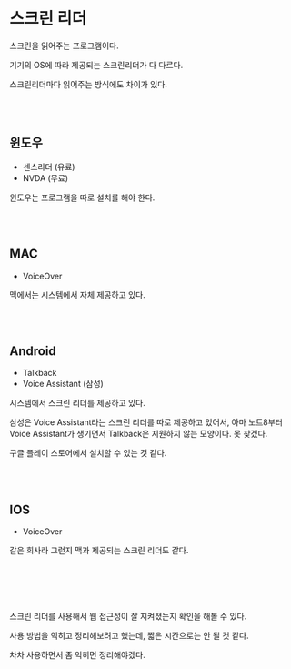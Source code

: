 # 스크린 리더

스크린을 읽어주는 프로그램이다.

기기의 OS에 따라 제공되는 스크린리더가 다 다르다.

스크린리더마다 읽어주는 방식에도 차이가 있다.

<br/><br/>

## 윈도우

- 센스리더 (유료)
- NVDA (무료)

윈도우는 프로그램을 따로 설치를 해야 한다.

<br/><br/>

## MAC

- VoiceOver

맥에서는 시스템에서 자체 제공하고 있다.

<br/><br/>

## Android

- Talkback
- Voice Assistant (삼성)

시스템에서 스크린 리더를 제공하고 있다.

삼성은 Voice Assistant라는 스크린 리더를 따로 제공하고 있어서, 아마 노트8부터 Voice Assistant가 생기면서 Talkback은 지원하지 않는 모양이다. 못 찾겠다.

구글 플레이 스토어에서 설치할 수 있는 것 같다.

<br/><br/>

## IOS

- VoiceOver

같은 회사라 그런지 맥과 제공되는 스크린 리더도 같다.

<br/><br/><br/><br/>

스크린 리더를 사용해서 웹 접근성이 잘 지켜졌는지 확인을 해볼 수 있다.

사용 방법을 익히고 정리해보려고 했는데, 짧은 시간으로는 안 될 것 같다.

차차 사용하면서 좀 익히면 정리해야겠다.
